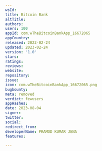 ```yaml
---
wsId: 
title: Bitcoin Bank
altTitle: 
authors: 
users: 100
appId: com.wTheBitcoinBankApp_16672065
appCountry: 
released: 2023-02-24
updated: 2023-02-24
version: '1.0'
stars: 
ratings: 
reviews: 
website: 
repository: 
issue: 
icon: com.wTheBitcoinBankApp_16672065.png
bugbounty: 
meta: removed
verdict: fewusers
appHashes: 
date: 2023-08-04
signer: 
twitter: 
social: 
redirect_from: 
developerName: PRAMOD KUMAR JENA
features: 

---
```


